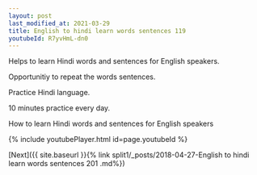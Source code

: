 ```yaml
---
layout: post
last_modified_at: 2021-03-29
title: English to hindi learn words sentences 119 
youtubeId: R7yvHmL-dn0
---
```

 
 
Helps to learn Hindi words and sentences for English speakers.

Opportunitiy to repeat the words sentences. 

Practice Hindi language. 
 
10 minutes practice every day. 
 
How to learn Hindi words and sentences for English speakers 
 
{% include youtubePlayer.html id=page.youtubeId %}
 
 
[Next]({{ site.baseurl }}{% link  split1/_posts/2018-04-27-English to hindi learn words sentences 201 .md%})
 
